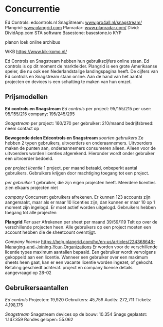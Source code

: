 # Concurrentie

Ed Controls: edcontrols.nl
SnagStream: www.pro4all.nl/snagstream/
Plangrid: www.plangrid.com
Planradar: www.planradar.com/
Divid: DividApp.com
STA software
Basestone: basestone.io
KYP

planon
loek online
archibus

WKB
https://www.kik-komo.nl/

Ed Controls en Snagstream hebben hun gebruikscijfers online staan. Ed controls is op dit moment de marktleider. Plangrid is een grote Amerikaanse speler, die nu ook een Nederlandstalige landingspagina heeft. De cijfers van Ed controls en Snagstream staan online. Aan de hand van het aantal projecten en devices is een schatting te maken van hun omzet.

## Prijsmodellen

**Ed controls en Snagstream**
_Ed controls_
per project: 95/155/215
per user: 95/155/215
company: 195/245/295

_Snagstream_
per project: 160/270
per gebruiker: 210/maand
bedrijfsbreed: neem contact op

**Bewegende delen Edcontrols en Snagstream**
_soorten gebruikers_
Ze hebben 2 typen gebruikers, uitvoerders en onderaannemers. Uitvoerders maken de punten aan, onderaannemers consumeren alleen. Alleen voor de uitvoerders worden licenties afgerekend. Hieronder wordt onder gebruiker een uitvoerder bedoeld.

_per project licentie_
1 project, per maand betaald, onbeperkt aantal gebruikers. Gebruikers krijgen door machtiging toegang tot een project.

_per gebruiker_
1 gebruiker, die zijn eigen projecten heeft. Meerdere licenties zien elkaars projecten niet

_company_
Concurrent gebruikers afrekenen. Er kunnen 123 accounts zijn aangemaakt, maar als er maar 10 licenties zijn, dan kunnen er maar 10 op 1 moment zijn ingelogd. Er moet actief worden uitgelogd. Gebruikers hebben toegang tot alle projecten

**Plangrid**
_Per user_
Afrekenen per sheet per maand 39/59/119
Telt op over de verschillende projecten heen. Alle gebruikers op een project moeten een account hebben die de sheetcount overstijgt.

_Company license_
https://help.plangrid.com/hc/en-us/articles/224368648-Managing-and-Joining-Your-Organizations
Er worden voor de verschillende licentie types maximum aantallen bepaald. Een gebruiker wordt vervolgens gekoppeld aan een licentie. Wanneer een gebruiker over een maximum sheets heen gaat, kan er een vacante licentie worden ingezet, of gekocht. Betaling geschiedt achteraf.
project en company license details aangevraagd op 28-02

## Gebruikersaantallen

_Ed controls_
Projecten: 19,920
Gebruikers: 45,759
Audits: 272,711
Tickets: 4,198,175

_Snagstream_
Snagstream devices op de bouw: 10.354
Snags geplaatst: 1.147.359
Rondes gelopen: 55.062
